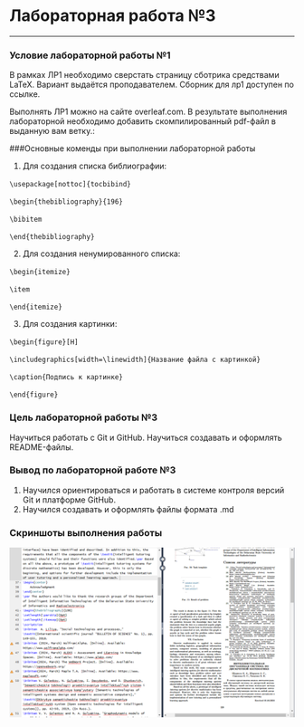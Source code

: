 # Лабораторная работа №3
---
### Условие лабораторной работы №1

В рамках ЛР1 необходимо сверстать страницу сботрика средствами LaTeX. Вариант выдаётся проподавателем. Сборник для лр1 доступен по ссылке.

Выполнять ЛР1 можно на сайте overleaf.com. В результате выполнения лабораторной необходимо добавить скомпилированный pdf-файл в выданную вам ветку.:

###Основные коменды при выполнении лабораторной работы
1. Для создания списка библиографии:
   
`\usepackage[nottoc]{tocbibind}`

`\begin{thebibliography}{196}`

`\bibitem`

`\end{thebibliography}`

2. Для создания ненумированного списка:

`\begin{itemize}`

`\item`

`\end{itemize}`

3. Для создания картинки:

`\begin{figure}[H]`

`\includegraphics[width=\linewidth]{Название файла с картинкой}`

`\caption{Подпись к картинке}`

`\end{figure}`
### Цель лабораторной работы №3

Научиться работать с Git и GitHub. Научиться создавать и оформлять README-файлы.

### Вывод по лабораторной работе №3
1. Научился ориентироваться и работать в системе контроля версий Git и платформе GitHub. 
2. Научился создавать и оформлять файлы формата .md 
### Скриншоты выполнения работы
![LATEX](screenshotlatex.PNG)
